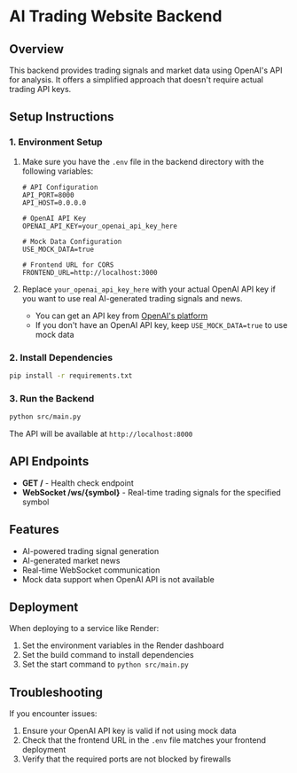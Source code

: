 # AI Trading Website Backend

## Overview
This backend provides trading signals and market data using OpenAI's API for analysis. It offers a simplified approach that doesn't require actual trading API keys.

## Setup Instructions

### 1. Environment Setup

1. Make sure you have the `.env` file in the backend directory with the following variables:
   ```
   # API Configuration
   API_PORT=8000
   API_HOST=0.0.0.0
   
   # OpenAI API Key
   OPENAI_API_KEY=your_openai_api_key_here
   
   # Mock Data Configuration
   USE_MOCK_DATA=true
   
   # Frontend URL for CORS
   FRONTEND_URL=http://localhost:3000
   ```

2. Replace `your_openai_api_key_here` with your actual OpenAI API key if you want to use real AI-generated trading signals and news.
   - You can get an API key from [OpenAI's platform](https://platform.openai.com/api-keys)
   - If you don't have an OpenAI API key, keep `USE_MOCK_DATA=true` to use mock data

### 2. Install Dependencies

```bash
pip install -r requirements.txt
```

### 3. Run the Backend

```bash
python src/main.py
```

The API will be available at `http://localhost:8000`

## API Endpoints

- **GET /** - Health check endpoint
- **WebSocket /ws/{symbol}** - Real-time trading signals for the specified symbol

## Features

- AI-powered trading signal generation
- AI-generated market news
- Real-time WebSocket communication
- Mock data support when OpenAI API is not available

## Deployment

When deploying to a service like Render:

1. Set the environment variables in the Render dashboard
2. Set the build command to install dependencies
3. Set the start command to `python src/main.py`

## Troubleshooting

If you encounter issues:

1. Ensure your OpenAI API key is valid if not using mock data
2. Check that the frontend URL in the `.env` file matches your frontend deployment
3. Verify that the required ports are not blocked by firewalls